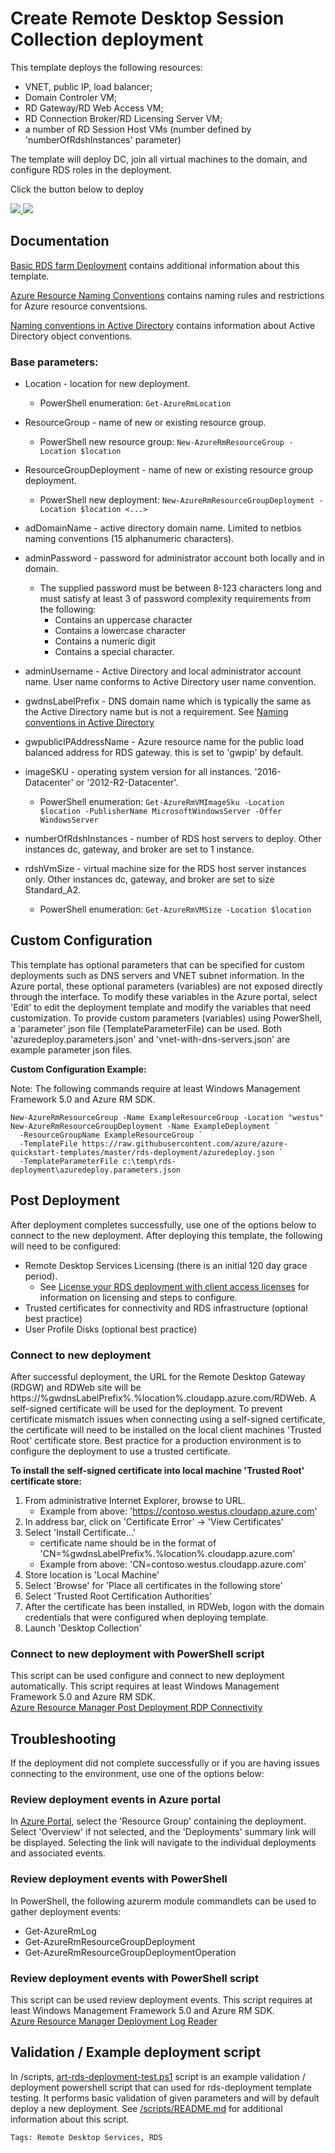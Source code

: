 # Create Remote Desktop Session Collection deployment

This template deploys the following resources:

* VNET, public IP, load balancer;
* Domain Controler VM;
* RD Gateway/RD Web Access VM;
* RD Connection Broker/RD Licensing Server VM;
* a number of RD Session Host VMs (number defined by 'numberOfRdshInstances' parameter)

The template will deploy DC, join all virtual machines to the domain, and configure RDS roles in the deployment.

Click the button below to deploy

<a href="https://portal.azure.com/#create/Microsoft.Template/uri/https%3A%2F%2Fraw.githubusercontent.com%2FAzure%2Fazure-quickstart-templates%2Fmaster%2Frds-deployment%2Fazuredeploy.json" target="_blank">
    <img src="http://azuredeploy.net/deploybutton.png"/>
</a>
<a href="http://armviz.io/#/?load=https%3A%2F%2Fraw.githubusercontent.com%2FAzure%2Fazure-quickstart-templates%2Fmaster%2Frds-deployment%2Fazuredeploy.json" target="_blank">
    <img src="http://armviz.io/visualizebutton.png"/>
</a>

## Documentation
[Basic RDS farm Deployment](https://azure.microsoft.com/en-us/documentation/templates/rds-deployment/) contains additional information about this template.

[Azure Resource Naming Conventions](https://docs.microsoft.com/en-us/azure/architecture/best-practices/naming-conventions) contains naming rules and restrictions for Azure resource conventsions.

[Naming conventions in Active Directory](https://support.microsoft.com/en-us/help/909264/naming-conventions-in-active-directory-for-computers,-domains,-sites,-and-ous) contains information about Active Directory object conventions.

### Base parameters:

* Location - location for new deployment. 
    * PowerShell enumeration: ```Get-AzureRmLocation```
* ResourceGroup - name of new or existing resource group. 
    * PowerShell new resource group: ```New-AzureRmResourceGroup -Location $location```
* ResourceGroupDeployment - name of new or existing resource group deployment. 
    * PowerShell new deployment: ```New-AzureRmResourceGroupDeployment -Location $location <...>```
 
* adDomainName - active directory domain name. Limited to netbios naming conventions (15 alphanumeric characters).
* adminPassword - password for administrator account both locally and in domain.
    * The supplied password must be between 8-123 characters long and must satisfy at least 3 of password complexity requirements from the following: 
        * Contains an uppercase character
        * Contains a lowercase character
        * Contains a numeric digit
        * Contains a special character.
* adminUsername - Active Directory and local administrator account name. User name conforms to Active Directory user name convention.
* gwdnsLabelPrefix -  DNS domain name which is typically the same as the Active Directory name but is not a requirement. See [Naming conventions in Active Directory](https://support.microsoft.com/en-us/help/909264/naming-conventions-in-active-directory-for-computers,-domains,-sites,-and-ous)
* gwpublicIPAddressName - Azure resource name for the public load balanced address for RDS gateway. this is set to 'gwpip' by default.
* imageSKU - operating system version for all instances. '2016-Datacenter' or '2012-R2-Datacenter'.
    * PowerShell enumeration: ```Get-AzureRmVMImageSku -Location $location -PublisherName MicrosoftWindowsServer -Offer WindowsServer```
* numberOfRdshInstances - number of RDS host servers to deploy. Other instances dc, gateway, and broker are set to 1 instance.
* rdshVmSize - virtual machine size for the RDS host server instances only. Other instances dc, gateway, and broker are set to size Standard_A2. 
    * PowerShell enumeration: ```Get-AzureRmVMSize -Location $location```

## Custom Configuration
This template has optional parameters that can be specified for custom deployments such as DNS servers and VNET subnet information. 
In the Azure portal, these optional parameters (variables) are not exposed directly through the interface. To modify these variables in the Azure portal,
select 'Edit' to edit the deployment template and modify the variables that need customization. To provide custom parameters (variables) using PowerShell,
a 'parameter' json file (TemplateParameterFile) can be used. Both 'azuredeploy.parameters.json' and 'vnet-with-dns-servers.json' are example parameter json files. 

**Custom Configuration Example:**

Note: The following commands require at least Windows Management Framework 5.0 and Azure RM SDK.   
```   
New-AzureRmResourceGroup -Name ExampleResourceGroup -Location "westus"  
New-AzureRmResourceGroupDeployment -Name ExampleDeployment `
  -ResourceGroupName ExampleResourceGroup `
  -TemplateFile https://raw.githubusercontent.com/azure/azure-quickstart-templates/master/rds-deployment/azuredeploy.json `
  -TemplateParameterFile c:\temp\rds-deployment\azuredeploy.parameters.json  
```
## Post Deployment
After deployment completes successfully, use one of the options below to connect to the new deployment.
After deploying this template, the following will need to be configured:

* Remote Desktop Services Licensing (there is an initial 120 day grace period). 
    * See [License your RDS deployment with client access licenses](https://technet.microsoft.com/en-us/windows-server-docs/compute/remote-desktop-services/rds-client-access-license) for information on licensing and steps to configure.
* Trusted certificates for connectivity and RDS infrastructure (optional best practice)
* User Profile Disks (optional best practice)

### Connect to new deployment
After successful deployment, the URL for the Remote Desktop Gateway (RDGW) and RDWeb site will be https://%gwdnsLabelPrefix%.%location%.cloudapp.azure.com/RDWeb. A self-signed certificate will be used for the deployment. To prevent certificate mismatch issues when connecting using a self-signed certificate, the certificate will need to be installed on the local client machines 'Trusted Root' certificate store. Best practice for a production environment is to configure the deployment to use a trusted certificate.

**To install the self-signed certificate into local machine 'Trusted Root' certificate store:**
1. From administrative Internet Explorer, browse to URL.
   * Example from above: 'https://contoso.westus.cloudapp.azure.com'
2. In address bar, click on 'Certificate Error' -> 'View Certificates'
3. Select 'Install Certificate...'
    * certificate name should be in the format of 'CN=%gwdnsLabelPrefix%.%location%.cloudapp.azure.com'
    * Example from above: 'CN=contoso.westus.cloudapp.azure.com'
6. Store location is 'Local Machine'
7. Select 'Browse' for 'Place all certificates in the following store'
8. Select 'Trusted Root Certification Authorities'
9. After the certificate has been installed, in RDWeb, logon with the domain credentials that were configured when deploying template.
10. Launch 'Desktop Collection'

### Connect to new deployment with PowerShell script
This script can be used configure and connect to new deployment automatically. This script requires at least Windows Management Framework 5.0 and Azure RM SDK.  
[Azure Resource Manager Post Deployment RDP Connectivity](https://aka.ms/azure-rm-rdp-post-deployment.ps1)

## Troubleshooting
If the deployment did not complete successfully or if you are having issues connecting to the environment, use one of the options below:

### Review deployment events in Azure portal
In [Azure Portal](https://portal.azure.com), select the 'Resource Group' containing the deployment. Select 'Overview' if not selected, and the 'Deployments' summary link will be displayed. Selecting the link will navigate to the individual deployments and associated events.

### Review deployment events with PowerShell
In PowerShell, the following azurerm module commandlets can be used to gather deployment events:
- Get-AzureRmLog 
- Get-AzureRmResourceGroupDeployment
- Get-AzureRmResourceGroupDeploymentOperation

### Review deployment events with PowerShell script
This script can be used review deployment events. This script requires at least Windows Management Framework 5.0 and Azure RM SDK.  
[Azure Resource Manager Deployment Log Reader](https://aka.ms/azure-rm-log-reader.ps1)

## Validation / Example deployment script
In /scripts, [art-rds-deployment-test.ps1](scripts/art-rds-deployment-test.ps1) script is an example validation / deployment powershell script that can used for rds-deployment template testing. It performs basic validation of given parameters and will by default deploy a new deployment. See [/scripts/README.md](scripts/) for additional information about this script. 

`Tags: Remote Desktop Services, RDS`